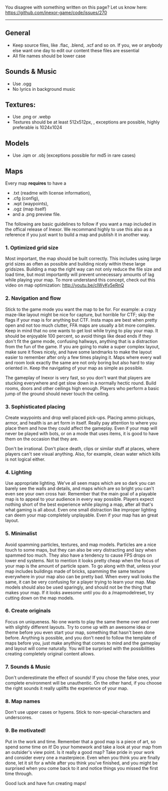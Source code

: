 You disagree with something written on this page? Let us know here: https://github.com/inexor-game/code/issues/270

***

## General
  * Keep source files, like .flac, .blend, .xcf and so on. If you, we or anybody else want one day to edit our content these files are essential
  * All file names should be lower case

## Sounds & Music
 * Use .ogg
 * No lyrics in background music

## Textures:
 * Use .png or .webp
 * Textures should be at least 512x512px, , exceptions are possible, highly preferable is 1024x1024
 
 
## Models
 * Use .iqm or .obj (exceptions possible for md5 in rare cases)

<!--Skyboxes (TODO)-->


## Maps

Every map **requires** to have a 
 * .txt (readme with license information), 
 * .cfg (config), 
 * .wpt (waypoints), 
 * .ogz (map itself)
 *  and a .png preview file.

The following are basic guidelines to follow if you want a map included in the offical release of Inexor. We recommand highly to use this also as a reference if you just want to build a map and publish it in another way.


### 1. Optimized grid size
Most important, the map should be built correctly. This includes using large grid sizes as often as possible and building nicely within these large gridsizes. Building a map the right way can not only reduce the file size and load time, but most importantly will prevent unnecessary amounts of lag while playing your map. To more understand this concept, check out this video on map optimization: http://youtu.be/clWyKy5eRnQ

### 2. Navigation and flow
Stick to the game mode you want the map to be for. For example: a crazy maze-like layout might be nice for capture, but horrible for CTF; skip the flags if your map is for anything but CTF. Insta maps are best when pretty open and not too much clutter, FFA maps are usually a bit more complex. Keep in mind that no one wants to get lost while trying to play your map. It should be enjoyable 100 percent, so avoid things like dead ends if they don't fit the game mode, confusing hallways, anything that is a distraction from the fun of the game. If you are going to make a super complex layout, make sure it flows nicely, and have some landmarks to make the layout easier to remember after only a few times playing it. Maps where every wall and room look exactly the same are not only boring but also hard to stay oriented in. Keep the navigating of your map as simple as possible.

The gameplay of Inexor is very fast, so you don't want that players are stucking everywhere and get slow down in a normally hectic round. Build rooms, doors and other ceilings high enough. Players who perform a basic jump of the ground should never touch the ceiling.


### 3. Sophisticated placing 
Create waypoints and drop well placed pick-ups. Placing ammo pickups, armor, and health is an art form in itself. Really pay attention to where you place them and how they could affect the gameplay. Even if your map will never be played with bots, or on a mode that uses items, it is good to have them on the occasion that they are.

Don't be irrational. Don't place death, clips or similar stuff at places, where players can't see visual anything. Also, for example, clean water which kills is not logical either.

### 4. Lighting
Use appropriate lighting. We've all seen maps which are so dark you can barely see the walls and details, and maps which are so bright you can't even see your own cross hair. Remember that the main goal of a playable map is to appeal to your audience in every way possible. Players expect nothing short of the best experience while playing a map, after all that's what gaming is all about. Even one small distraction like improper lighting can deem your map completely unplayable. Even if your map has an great layout.

### 5. Minimalist
Avoid spamming particles, textures, and map models. Particles are a nice touch to some maps, but they can also be very distracting and lazy when spammed too much. They also have a tendency to cause FPS drops on lower end systems. Not to mention it looks pretty cheap when the focus of your map is the amount of particle spam. To go along with that, unless your map includes buildings made of bricks, spamming the same texture everywhere in your map also can be pretty bad. When every wall looks the same, it can be very confusing for a player trying to learn your map. Map models should also be used sparingly, and should not be the thing that makes your map. If it looks awesome until you do a  /mapmodelreset, try cutting down on the map models.

### 6. Create originals
Focus on uniqueness. No one wants to play the same theme over and over with slightly different layouts. Try to come up with an awesome idea or theme before you even start your map, something that hasn't been done before. Anything is possible, and you don't need to follow the template of maps before you, just make anything that comes to mind and the gameplay and layout will come naturally. You will be surprised with  the possibilities creating completely original content allows. 

### 7. Sounds & Music
Don't underestimate the effect of sounds! If you chose the false ones, your complete environment will be unauthentic. On the other hand, if you choose the right sounds it really uplifts the experience of your map.

### 8. Map names
Don't use upper cases or hypens. Stick to non-special-characters and underscores. 

### 9. Be motivated!
Put in the work and time. Remember that a good map is a piece of art, so spend some time on it! Do your homework and take a look at your map from an outsider's view point. Is it really a good map? Take pride in your work and consider every one a masterpiece. Even when you think you are finally done, let it sit for a while after you think you've finished, and you might be surprised when you come back to it and notice things you missed the first time through. 

Good luck and have fun creating maps!